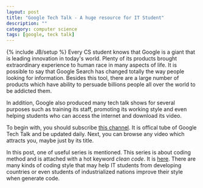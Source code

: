 ```yaml
---
layout: post
title: "Google Tech Talk - A huge resource for IT Student"
description: ""
category: computer science
tags: [google, teck talk]
---
```

{% include JB/setup %}
Every CS student knows that Google is a giant that is leading innovation in today's world. Plenty of its products brought extraordinary experience to human race in many aspects of life. It is possible to say that Google Search has changed totally the way people looking for information. Besides this tool, there are a large number of products which have ability to persuade billions people all over the world to be addicted them.

In addition, Google also produced many tech talk shows for several purposes such as training its staff, promoting its working style and even helping students who can access the internet and download its video. 

To begin with, you should subscribe [this channel](http://www.youtube.com/user/GoogleTechTalks?feature=watch). It is offical tube of Google Tech Talk and be updated daily. Next, you can browse any video which attracts you, maybe just by its title. 

In this post, one of useful series is mentioned. This series is about coding method and is attached with a hot keyword _clean code_. It is [here](http://www.youtube.com/watch?feature=player_embedded&v=4F72VULWFvc). There are many kinds of coding style that may help IT students from developing countries or even students of industrialized nations improve their style when generate code.
